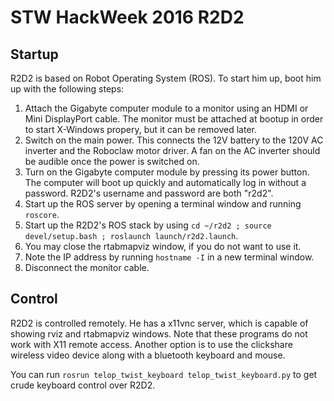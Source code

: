STW HackWeek 2016 R2D2
======================


Startup
-------

R2D2 is based on Robot Operating System (ROS). To start him up, boot him up with the following steps:

1. Attach the Gigabyte computer module to a monitor using an HDMI or Mini DisplayPort cable. The monitor must be attached at bootup in order to start X-Windows propery, but it can be removed later.
2. Switch on the main power. This connects the 12V battery to the 120V AC inverter and the Roboclaw motor driver. A fan on the AC inverter should be audible once the power is switched on.
3. Turn on the Gigabyte computer module by pressing its power button. The computer will boot up quickly and automatically log in without a password. R2D2's username and password are both "r2d2".
4. Start up the ROS server by opening a terminal window and running `roscore`.
5. Start up the R2D2's ROS stack by using `cd ~/r2d2 ; source devel/setup.bash ; roslaunch launch/r2d2.launch`.
6. You may close the rtabmapviz window, if you do not want to use it.
7. Note the IP address by running `hostname -I` in a new terminal window.
8. Disconnect the monitor cable.


Control
-------

R2D2 is controlled remotely. He has a x11vnc server, which is capable of showing rviz and rtabmapviz windows. Note that these programs do not work with X11 remote access. Another option is to use the clickshare wireless video device along with a bluetooth keyboard and mouse.

You can run `rosrun telop_twist_keyboard telop_twist_keyboard.py` to get crude keyboard control over R2D2. 
